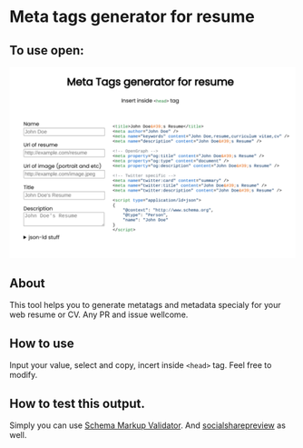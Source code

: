 # Meta tags generator for resume

## To use open: <link>

![preview](assets/preview.png)

## About

This tool helps you to generate metatags and metadata specialy for your web resume or CV.
Any PR and issue wellcome.
## How to use

Input your value, select and copy, incert inside `<head>` tag.
Feel free to modify.

## How to test this output.

Simply you can use [Schema Markup Validator](https://validator.schema.org/). And [socialsharepreview](https://socialsharepreview.com/) as well.

